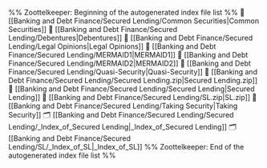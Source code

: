 %% Zoottelkeeper: Beginning of the autogenerated index file list  %%
📄 [[Banking and Debt Finance/Secured Lending/Common Securities|Common Securities]]
📄 [[Banking and Debt Finance/Secured Lending/Debentures|Debentures]]
📄 [[Banking and Debt Finance/Secured Lending/Legal Opinions|Legal Opinions]]
📄 [[Banking and Debt Finance/Secured Lending/MERMAID1|MERMAID1]]
📄 [[Banking and Debt Finance/Secured Lending/MERMAID2|MERMAID2]]
📄 [[Banking and Debt Finance/Secured Lending/Quasi-Security|Quasi-Security]]
📄 [[Banking and Debt Finance/Secured Lending/Secured Lending.zip|Secured Lending.zip]]
📄 [[Banking and Debt Finance/Secured Lending/Secured Lending|Secured Lending]]
📄 [[Banking and Debt Finance/Secured Lending/SL.zip|SL.zip]]
📄 [[Banking and Debt Finance/Secured Lending/Taking Security|Taking Security]]
🗂️ [[Banking and Debt Finance/Secured Lending/Secured Lending/_Index_of_Secured Lending|_Index_of_Secured Lending]]
🗂️ [[Banking and Debt Finance/Secured Lending/SL/_Index_of_SL|_Index_of_SL]]
%% Zoottelkeeper: End of the autogenerated index file list  %%
